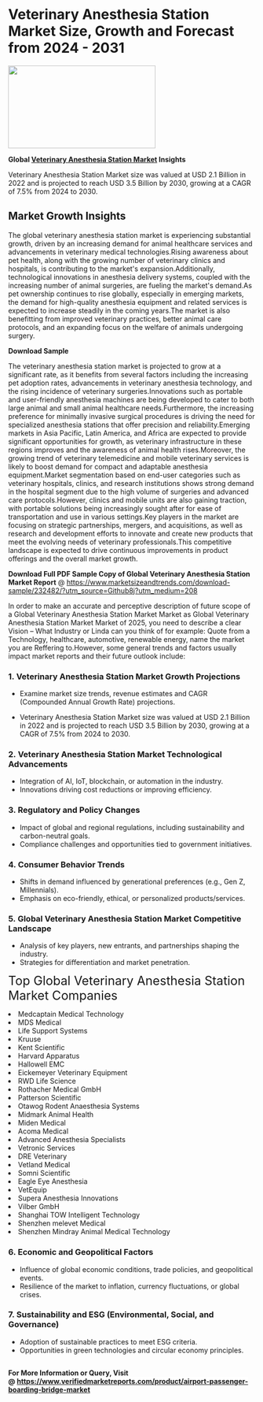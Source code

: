 <H1>Veterinary Anesthesia Station Market Size, Growth and Forecast from 2024 - 2031</H1><img class="aligncenter size-medium wp-image-584254" src="https://thirdeyenews.in/wp-content/uploads/2024/09/Global-Market-Research-300x168.jpeg" alt="" width="300" height="168" /><p><strong>Global&nbsp;<a href="https://www.marketsizeandtrends.com/download-sample/232482/?utm_source=Github8j?utm_medium=208">Veterinary Anesthesia Station Market</a> Insights</strong></p><p>Veterinary Anesthesia Station Market size was valued at USD 2.1 Billion in 2022 and is projected to reach USD 3.5 Billion by 2030, growing at a CAGR of 7.5% from 2024 to 2030.</p><p><h2>Market Growth Insights</h2> <p>The global veterinary anesthesia station market is experiencing substantial growth, driven by an increasing demand for animal healthcare services and advancements in veterinary medical technologies.Rising awareness about pet health, along with the growing number of veterinary clinics and hospitals, is contributing to the market's expansion.Additionally, technological innovations in anesthesia delivery systems, coupled with the increasing number of animal surgeries, are fueling the market's demand.As pet ownership continues to rise globally, especially in emerging markets, the demand for high-quality anesthesia equipment and related services is expected to increase steadily in the coming years.The market is also benefitting from improved veterinary practices, better animal care protocols, and an expanding focus on the welfare of animals undergoing surgery.</p> <p><strong>Download Sample</strong></p> <p>The veterinary anesthesia station market is projected to grow at a significant rate, as it benefits from several factors including the increasing pet adoption rates, advancements in veterinary anesthesia technology, and the rising incidence of veterinary surgeries.Innovations such as portable and user-friendly anesthesia machines are being developed to cater to both large animal and small animal healthcare needs.Furthermore, the increasing preference for minimally invasive surgical procedures is driving the need for specialized anesthesia stations that offer precision and reliability.Emerging markets in Asia Pacific, Latin America, and Africa are expected to provide significant opportunities for growth, as veterinary infrastructure in these regions improves and the awareness of animal health rises.Moreover, the growing trend of veterinary telemedicine and mobile veterinary services is likely to boost demand for compact and adaptable anesthesia equipment.Market segmentation based on end-user categories such as veterinary hospitals, clinics, and research institutions shows strong demand in the hospital segment due to the high volume of surgeries and advanced care protocols.However, clinics and mobile units are also gaining traction, with portable solutions being increasingly sought after for ease of transportation and use in various settings.Key players in the market are focusing on strategic partnerships, mergers, and acquisitions, as well as research and development efforts to innovate and create new products that meet the evolving needs of veterinary professionals.This competitive landscape is expected to drive continuous improvements in product offerings and the overall market growth.<p><span class=""><strong>Download Full PDF Sample Copy of Global Veterinary Anesthesia Station Market Report</strong> @ <a href="https://www.marketsizeandtrends.com/download-sample/232482/?utm_source=Github8j?utm_medium=208" target="_blank">https://www.marketsizeandtrends.com/download-sample/232482/?utm_source=Github8j?utm_medium=208</a></span></p><p>In order to make an accurate and perceptive description of future scope of a Global&nbsp;Veterinary Anesthesia Station Market Market as Global&nbsp;Veterinary Anesthesia Station Market Market of 2025, you need to describe a clear Vision &ndash; What Industry or Linda can you think of for example: Quote from a Technology, healthcare, automotive, renewable energy, name the market you are Reffering to.However, some general trends and factors usually impact market reports and their future outlook include:</p><h3>1.&nbsp;<strong>Veterinary Anesthesia Station Market Growth Projections</strong></h3><ul><li>Examine market size trends, revenue estimates and CAGR (Compounded Annual Growth Rate) projections.</li><li><p>Veterinary Anesthesia Station Market size was valued at USD 2.1 Billion in 2022 and is projected to reach USD 3.5 Billion by 2030, growing at a CAGR of 7.5% from 2024 to 2030.</p></li></ul><h3>2.&nbsp;<strong>Veterinary Anesthesia Station Market Technological Advancements</strong></h3><ul><li>Integration of AI, IoT, blockchain, or automation in the industry.</li><li>Innovations driving cost reductions or improving efficiency.</li></ul><h3>3.&nbsp;<strong>Regulatory and Policy Changes</strong></h3><ul><li>Impact of global and regional regulations, including sustainability and carbon-neutral goals.</li><li>Compliance challenges and opportunities tied to government initiatives.</li></ul><h3>4.&nbsp;<strong>Consumer Behavior Trends</strong></h3><ul><li>Shifts in demand influenced by generational preferences (e.g., Gen Z, Millennials).</li><li>Emphasis on eco-friendly, ethical, or personalized products/services.</li></ul><h3>5.&nbsp;<strong>Global Veterinary Anesthesia Station Market Competitive Landscape</strong></h3><ul><li>Analysis of key players, new entrants, and partnerships shaping the industry.</li><li>Strategies for differentiation and market penetration.</li></ul><p data-pm-slice="1 1 []"><span style="color: inherit; font-family: inherit; font-size: 25px;">Top Global Veterinary Anesthesia Station Market Companies</span></p><div class="" data-test-id=""><p><li>Medcaptain Medical Technology</li><li> MDS Medical</li><li> Life Support Systems</li><li> Kruuse</li><li> Kent Scientific</li><li> Harvard Apparatus</li><li> Hallowell EMC</li><li> Eickemeyer Veterinary Equipment</li><li> RWD Life Science</li><li> Rothacher Medical GmbH</li><li> Patterson Scientific</li><li> Otawog Rodent Anaesthesia Systems</li><li> Midmark Animal Health</li><li> Miden Medical</li><li> Acoma Medical</li><li> Advanced Anesthesia Specialists</li><li> Vetronic Services</li><li> DRE Veterinary</li><li> Vetland Medical</li><li> Somni Scientific</li><li> Eagle Eye Anesthesia</li><li> VetEquip</li><li> Supera Anesthesia Innovations</li><li> Vilber GmbH</li><li> Shanghai TOW Intelligent Technology</li><li> Shenzhen melevet Medical</li><li> Shenzhen Mindray Animal Medical Technology</li></p></div><h3>6.&nbsp;<strong>Economic and Geopolitical Factors</strong></h3><ul><li>Influence of global economic conditions, trade policies, and geopolitical events.</li><li>Resilience of the market to inflation, currency fluctuations, or global crises.</li></ul><h3>7.&nbsp;<strong>Sustainability and ESG (Environmental, Social, and Governance)</strong></h3><ul><li>Adoption of sustainable practices to meet ESG criteria.</li><li>Opportunities in green technologies and circular economy principles.</li></ul><h2><strong style="font-size: 14px;">For More Information or Query, Visit @&nbsp;</strong><a style="background-color: #ffffff; font-size: 14px;" href="https://www.marketsizeandtrends.com/report/veterinary-anesthesia-station-market/" target="_blank">https://www.verifiedmarketreports.com/product/airport-passenger-boarding-bridge-market</a></h2>
